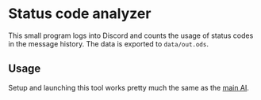 # Status code analyzer
This small program logs into Discord and counts the usage of status codes in the message history. The data is exported to `data/out.ods`.

## Usage
Setup and launching this tool works pretty much the same as the [main AI](https://github.com/HexCorpProgramming/HexCorpDiscordAI).